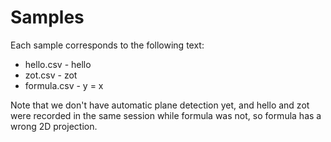 # Samples
Each sample corresponds to the following text:
- hello.csv - hello
- zot.csv - zot
- formula.csv - y = x

Note that we don't have automatic plane detection yet, and
hello and zot were recorded in the same session while formula was not,
so formula has a wrong 2D projection.
